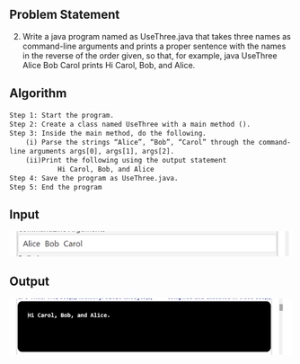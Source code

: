## Problem Statement

2.	Write a java program named as UseThree.java that takes three names as command-line arguments and prints a proper sentence with the names in the reverse of the order given, so that, for example, java UseThree Alice Bob Carol prints Hi Carol, Bob, and Alice.

## Algorithm

    Step 1: Start the program.
	Step 2: Create a class named UseThree with a main method ().
	Step 3: Inside the main method, do the following.
 		(i) Parse the strings “Alice”, “Bob”, “Carol” through the command-line arguments args[0], args[1], args[2].
		(ii)Print the following using the output statement
    			Hi Carol, Bob, and Alice
	Step 4: Save the program as UseThree.java.
	Step 5: End the program


## Input

![Alt text](image-3.png)

## Output

![Alt text](image-2.png)

 

